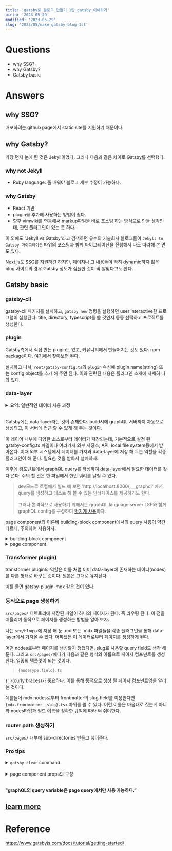 ```yaml
---
title: 'gatsby로_블로그_만들기_1탄_gatsby_이해하기'
birth: '2023-05-29'
modified: '2023-05-29'
slug: '2023/05/make-gatsby-blog-1st'
---
```


# Questions

- why SSG?
- why Gatsby?
- Gatsby basic

# Answers

## why SSG?

배포하려는 github page에서 static site를 지원하기 때문이다.

## why Gatsby?

가장 먼저 눈에 띈 것은 Jekyll이었다. 그러나 다음과 같은 차이로 Gatsby를 선택했다.

### why not Jekyll

- Ruby language: 좀 배워야 블로그 세부 수정이 가능하다.

### why Gatsby

- React 기반
- plugin을 추가해 사용하는 방법이 쉽다.
- 향후 vimwiki를 연동해서 markup파일을 바로 포스팅 하는 방식으로 만들 생각인데, 관련 플러그인이 있는 듯 하다.

이 외에도 'Jekyll vs Gatsby'라고 검색하면 유수의 기술회사 블로그들이 `Jekyll to Gatsby 마이그레이션` 따위의 포스팅과 함께 마이그레이션을 진행해서 나도 따라해 본 면도 있다.

Next.js도 SSG를 지원하긴 하지만, 페이지나 그 내용들이 딱히 dynamic하지 않은 blog 사이트의 경우 Gatsby 정도가 심플한 것이 딱 알맞다고도 한다.

## Gatsby basic

### gatsby-cli

gatsby-cli 패키지를 설치하고, `gatsby new` 명령을 실행하면 user interactive한 프로그램이 실행된다. title, directory, typescript를 쓸 것인지 등등 선택하고 프로젝트를 생성한다.

### plugin

Gatsby측에서 직접 만든 plugin도 있고, 커뮤니티에서 만들어지는 것도 있다. npm package이다. [여기](https://www.gatsbyjs.com/plugins)에서 찾아보면 된다.

설치하고 나서, `root/gatsby-config.ts`의 `plugin` 속성에 plugin name(string) 또는 config object를 추가 해 주면 된다. 이와 관련된 내용은 플러그인 소개에 자세히 나와 있다.

### data-layer

<details>
  <summary>요약: 일반적인 데이터 사용 과정</summary>
  <div style="background-color: #E2EADD; padding: 10px">
  
1. Add a source plugin to add data into the GraphQL data layer.
2. Use GraphiQL to design a query that responds with the data you want from the data layer.
3. Add the query into your component.
    - Use page queries for page components.
    - Use useStaticQuery for “building block” components.
4. Use the data from the response in your component.
</div>
</details><br>

Gatsby에는 data-layer라는 것이 존재한다. build시에 graphQL 서버까지 자동으로 생성되고, 이 서버에 접근 할 수 있게 해 주는 것이다.

이 레이어 내부에 다양한 소스로부터 데이터가 저장되는데, 기본적으로 설정 된 gatsby-config.ts 파일이나 여러가지 외부 저장소, API, local file system등에서 받아온다. 이때 외부 시스템에서 데이터를 가져와 data-layer에 저장 해 두는 역할을 각종 플러그인이 해 준다. 필요한 것을 받아서 설치하자.

이후에 컴포넌트에서 graphQL query를 작성하여 data-layer에서 필요한 데이터를 갖다 쓴다. 주의 할 것은 한 파일에서 한번 쿼리를 날릴 수 있다.

> dev모드로 로컬에서 빌드 해 보면 'http://localhost:8000/\_\_\_graphql' 에서 query를 생성하고 테스트 해 볼 수 있는 인터페이스를 제공하기도 한다.<br><br>그러나 본격적으로 사용하기 위해서는 graphQL language server LSP와 함께 graphQL.config를 구성하여 [멋지게 사용](https://www.gatsbyjs.com/blog/how-to-use-gatsby-graphql-type-generation/)하자.

page component와 이른바 building-block component에서의 query 사용이 약간 다르니, 주의하여 사용하자.

<details>
  <summary>building-block component</summary>
  <div style="background-color: #E2EADD; padding: 10px">
  
```
import { graphql, useStaticQuery } from "gatsby"

const data = useStaticQuery(graphql`  query {
    site {
      siteMetadata {
        title
      }
    }
  }`)

```
</div>
</details>

<details>
  <summary>page component</summary>
  <div style="background-color: #E2EADD; padding: 10px">

page 컴포넌트 내부가 아니라 (동일한 파일의)외부 스코프에서 쿼리를 생성하고 export 해 준다.

[Gatsby public tutorial](https://www.gatsbyjs.com/docs/tutorial/getting-started/part-4/#task-use-a-page-query-to-pull-the-list-of-post-filenames-into-your-blog-page)에서 제공하는 다음 설명을 참고하자.

The process for making a query in a page component looks slightly different from useStaticQuery:

1. Import the graphql tag from the Gatsby package.
2. Export a variable that stores a templated string with the GraphQL query you want to run.
    - When your site gets built, Gatsby will run your page query and pass the resulting data into your page component as a prop called data.
    - Your page query needs to be defined outside of your page component. (With useStaticQuery, your query was defined inside your component.)
3. Use the data prop in your page component, as needed. You can use the JavaScript dot operator (.) to choose fields off of the data prop.

Here’s a small example to show what this process looks like in practice:

```

import \* as React from "react"

// Step 1: Import the graphql tag
import { graphql } from "gatsby"

const HomePage = ({ data }) => {
return (

<p>
{/_ Step 3: Use the data in your component_/}
{data.site.siteMetadata.description}
</p>
)
}

// Step 2: Export a page query
export const query = graphql`  query {
    site {
      siteMetadata {
        description
      }
    }
  }`

export default HomePage

```
</div>
</details>

### Transformer plugin)

transformer plugin의 역할은 이름 처럼 이미 data-layer에 존재하는 데이터(nodes)를 다른 형태로 바꾸는 것이다. 원본은 그대로 유지된다.

예를 들면 gatsby-plugin-mdx 같은 것이 있다.

### 동적으로 page 생성하기

`src/pages/` 디렉토리에 저장된 파일이 하나의 페이지가 된다. 즉 라우팅 된다. 이 점을 떠올리며 동적으로 페이지를 생성하는 방법을 알아 보자.

나는 `src/blogs/`에 저장 해 둔 .md 또는  .mdx 파일들을 각종 플러그인을 통해 data-layer에서 가져올 수 있다. 어찌됐든 이 데이터로부터 페이지를 생성하게 된다.

어떤 nodes로부터 페이지를 생성할지 정했다면, slug로 사용할 query field도 생각 해 둔다. 그리고 `src/pages/`에다가 다음과 같은 형식의 이름으로 페이지 컴포넌트를 생성한다. 일종의 템플릿이 되는 것이다.

>`{nodeType.field}.ts`

`{ }`(curly braces)가 중요하다. 이를 통해 동적으로 생성 될 페이지 컴포넌트임을 알리는 것이다.

예를들어 mdx nodes로부터 frontmatter의 slug field를 이용한다면 `{mdx.frontmatter__slug}.tsx` 따위를 쓸 수 있다. 이런 이름은 마음대로 짓는게 아니라 nodes타입과 필드 이름을 정확한 규칙에 따라 써 줘야한다.

### router path 생성하기

`src/pages/` 내부에 sub-directories 만들고 넣어준다.



### Pro tips

<details>
  <summary><code>gatsby clean</code> command</summary>
  <div style="background-color: #E2EADD; padding: 10px">

Pro Tip: Gatsby caches information about your site as it builds it, to make subsequent builds faster. But sometimes, when you make changes to your site, you’ll need to empty the cache for your changes to show up.

If you’re seeing unexpected behavior (like maybe your local development server isn’t picking up your new changes), you can run gatsby clean from the command line to delete the cache and start fresh on your next build.

Don’t have the Gatsby CLI globally installed? Try running npx gatsby clean instead.
  </div>
</details><br>

<details>
  <summary>page component props의 구성</summary>
  <div style="background-color: #E2EADD; padding: 10px">

  page query의 fields에 해당하는 key값들이 있다. 원하는 대로 갖다 쓰자.
```

Object {
...
pageContext: Object {
id: "11b3a825-30c5-551d-a713-dd748e7d554a"
frontmatter\_\_slug: "my-first-post"
}
...
}

```
</div>
</details><br>

__"graphQL의 query variable은 page query에서만 사용 가능하다."__

## __[learn more](https://www.gatsbyjs.com/docs/tutorial/getting-started/whats-next/)__

# Reference

https://www.gatsbyjs.com/docs/tutorial/getting-started/
```
